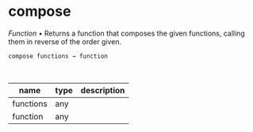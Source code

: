 # compose

_Function_ &bull; Returns a function that composes the given functions, calling them in reverse of the order given.

<pre><code>compose functions &rarr; function</code></pre>
<br>

| name | type | description |
|------|------|-------------|
|functions|any||
|function|any||


